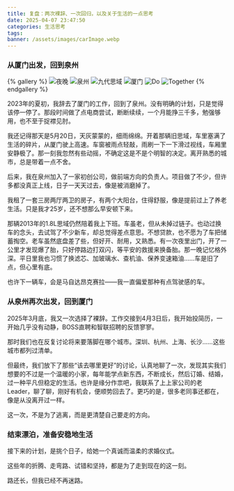 ```yaml
---
title: 复盘：两次裸辞、一次回归，以及关于生活的一点思考
date: 2025-04-07 23:47:50
categories: 生活思考
tags:
banner: /assets/images/carImage.webp
---
```


### **从厦门出发，回到泉州**

{% gallery %}
![夜晚](/assets/images/carWindow.webp)
![泉州](/assets/images/carNightQZ.webp)
![九代思域](/assets/images/civic9th.webp)
![厦门](/assets/images/Sea.webp)
![Do](/assets/images/DoIPhone.webp)
![Together](/assets/images/Together.webp)
{% endgallery %}

2023年的夏初，我辞去了厦门的工作，回到了泉州。没有明确的计划，只是觉得该停一停了。那段时间做了点电商尝试，断断续续，一个月能挣三千多，勉强够用，也不至于捉襟见肘。

我还记得那天是5月20日，天灰蒙蒙的，细雨绵绵。开着那辆旧思域，车里塞满了生活的碎片，从厦门驶上高速。车窗被雨点轻敲，雨刷一下一下滑过视线，车厢里安静极了。那一刻我忽然有些动摇，不确定这是不是个明智的决定。离开熟悉的城市，总是带着一点不舍。

后来，我在泉州加入了一家初创公司，做前端方向的负责人。项目做了不少，但许多都没真正上线，日子一天天过去，像是被消磨掉了。

我租了一套三房两厅两卫的房子，有两个大阳台，住得舒服，像是提前过上了养老生活。只是我才25岁，还不想那么早安顿下来。

那辆2013年的1.8L思域仍然陪着我上下班。车虽老，但从未掉过链子。也动过换车的念头，去试驾了不少新车，却总觉得差点意思。不想贷款，也不愿为了车把储蓄掏空。老车虽然底盘差了些，但好开、耐用，又熟悉。有一次夜里出门，开了一公里才发现爆了胎，只好停路边打双闪，等平安的救援来换备胎。那一晚记忆格外深。平日里我也习惯了换滤芯、加玻璃水、查机油、保养变速箱油……车是旧了点，但心里有底。

也许下一辆车，会是马自达昂克赛拉——我一直偏爱那种有点驾驶感的车。

### **从泉州再次出发，回到厦门**

2025年3月底，我又一次选择了裸辞。工作交接到4月3日后，我开始投简历，一开始几乎没有动静，BOSS直聘和智联招聘的反馈寥寥。

那时我们也在反复讨论将来要落脚在哪个城市。深圳、杭州、上海、长沙……这些城市都列过清单。

但最终，我们放下了那些“该去哪里更好”的讨论，认真地聊了一次，发现其实我们想要的不过是一个温暖的小家，每年能学点新东西，不断成长，然后订婚、结婚，过一种平凡但稳定的生活。也许是缘分作祟吧，我联系了上上家公司的老Leader，聊了聊，刚好有机会，便顺势回去了。更巧的是，很多老同事还都在，像是从没离开过一样。

这一次，不是为了逃离，而是更清楚自己要走的方向。

### **结束漂泊，准备安稳地生活**

接下来的计划，是挑个日子，给她一个真诚而温柔的求婚仪式。

这些年的折腾、走弯路、试错和坚持，都是为了走到现在的这一刻。

路还长，但我已经不再迷路。
